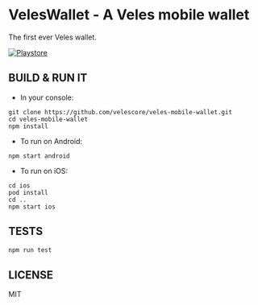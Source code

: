 # VelesWallet - A Veles mobile wallet

The first ever Veles wallet.

[![Playstore](https://bluewallet.io/img/play-store-badge.svg)](https://play.google.com/store/apps/details?id=io.veles.wallet)


## BUILD & RUN IT

* In your console:

```
git clone https://github.com/velescore/veles-mobile-wallet.git
cd veles-mobile-wallet
npm install
``` 

* To run on Android:

```
npm start android
```

* To run on iOS:

```
cd ios
pod install
cd ..
npm start ios
```


## TESTS

```bash
npm run test
```


## LICENSE

MIT
